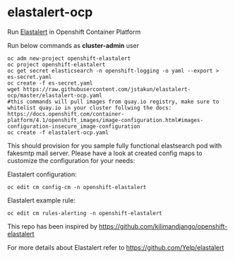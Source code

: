 # elastalert-ocp
Run [Elastalert](https://github.com/Yelp/elastalert) in Openshift Container Platform

Run below commands as **cluster-admin** user
```
oc adm new-project openshift-elastalert
oc project openshift-elastalert
oc get secret elasticsearch -n openshift-logging -o yaml --export > es-secret.yaml
oc create -f es-secret.yaml
wget https://raw.githubusercontent.com/jstakun/elastalert-ocp/master/elastalert-ocp.yaml
#this commands will pull images from quay.io registry, make sure to whitelist quay.io in your cluster follwing the docs: https://docs.openshift.com/container-platform/4.1/openshift_images/image-configuration.html#images-configuration-insecure_image-configuration
oc create -f elastalert-ocp.yaml
```
This should provision for you sample fully functional elastsearch pod with fakesmtp mail server. Please have a look at created config maps to customize the configuration for your needs:

Elastalert configuration:
```
oc edit cm config-cm -n openshift-elastalert
```
Elastalert example rule:
```
oc edit cm rules-alerting -n openshift-elastalert
```
This repo has been inspired by https://github.com/kilimandjango/openshift-elastalert

For more details about Elastalert refer to https://github.com/Yelp/elastalert
